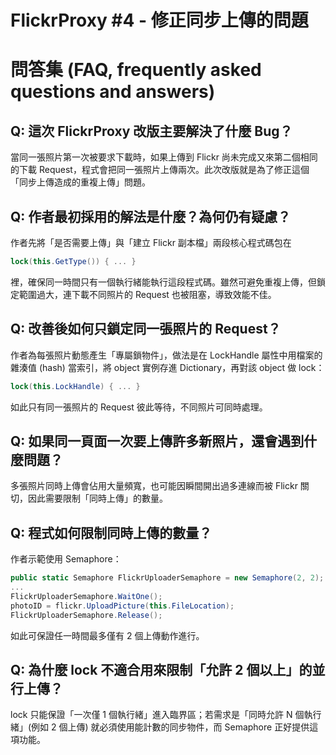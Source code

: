 # FlickrProxy #4 - 修正同步上傳的問題

# 問答集 (FAQ, frequently asked questions and answers)

## Q: 這次 FlickrProxy 改版主要解決了什麼 Bug？
當同一張照片第一次被要求下載時，如果上傳到 Flickr 尚未完成又來第二個相同的下載 Request，程式會把同一張照片上傳兩次。此次改版就是為了修正這個「同步上傳造成的重複上傳」問題。

## Q: 作者最初採用的解法是什麼？為何仍有疑慮？
作者先將「是否需要上傳」與「建立 Flickr 副本檔」兩段核心程式碼包在  
```csharp
lock(this.GetType()) { ... }
```  
裡，確保同一時間只有一個執行緒能執行這段程式碼。雖然可避免重複上傳，但鎖定範圍過大，連下載不同照片的 Request 也被阻塞，導致效能不佳。

## Q: 改善後如何只鎖定同一張照片的 Request？
作者為每張照片動態產生「專屬鎖物件」，做法是在 LockHandle 屬性中用檔案的雜湊值 (hash) 當索引，將 object 實例存進 Dictionary，再對該 object 做 lock：  
```csharp
lock(this.LockHandle) { ... }
```  
如此只有同一張照片的 Request 彼此等待，不同照片可同時處理。

## Q: 如果同一頁面一次要上傳許多新照片，還會遇到什麼問題？
多張照片同時上傳會佔用大量頻寬，也可能因瞬間開出過多連線而被 Flickr 關切，因此需要限制「同時上傳」的數量。

## Q: 程式如何限制同時上傳的數量？
作者示範使用 Semaphore：  
```csharp
public static Semaphore FlickrUploaderSemaphore = new Semaphore(2, 2); // 只允許 2 個並行上傳
...
FlickrUploaderSemaphore.WaitOne();
photoID = flickr.UploadPicture(this.FileLocation);
FlickrUploaderSemaphore.Release();
```  
如此可保證任一時間最多僅有 2 個上傳動作進行。

## Q: 為什麼 lock 不適合用來限制「允許 2 個以上」的並行上傳？
lock 只能保證「一次僅 1 個執行緒」進入臨界區；若需求是「同時允許 N 個執行緒」(例如 2 個上傳) 就必須使用能計數的同步物件，而 Semaphore 正好提供這項功能。